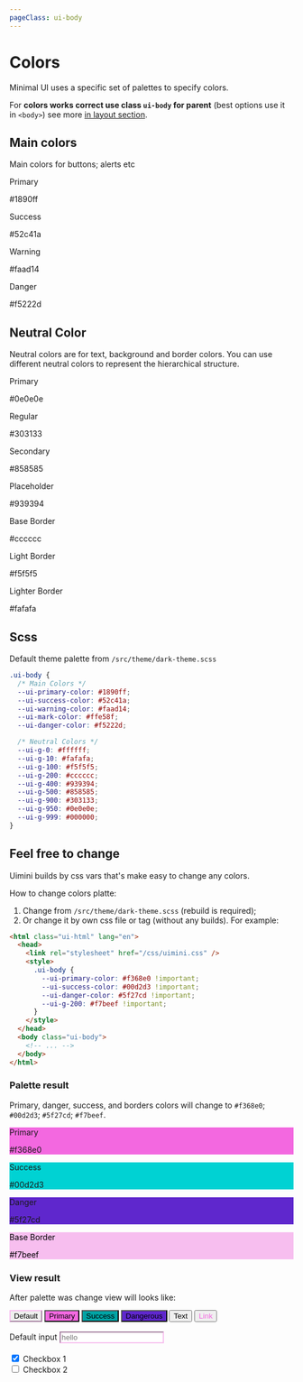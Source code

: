 ```yaml
---
pageClass: ui-body
---
```


# Colors

Minimal UI uses a specific set of palettes to specify colors.

For **colors works correct use class `ui-body` for parent** (best options use it in `<body>`) see more [in layout section](#).

## Main colors

Main colors for buttons; alerts etc

<section class="ui-section">
  <div class="color-list">
    <div class="color__item" style="background-color: var(--ui-primary-color);">
      <p>Primary</p>
      <p>#1890ff</p>
    </div>
    <div class="color__item" style="background-color: var(--ui-success-color);">
      <p>Success</p>
      <p>#52c41a</p>
    </div>
    <div class="color__item" style="background-color: var(--ui-warning-color);">
      <p>Warning</p>
      <p>#faad14</p>
    </div>
    <div class="color__item" style="background-color: var(--ui-danger-color);">
      <p>Danger</p>
      <p>#f5222d</p>
    </div>
  </div>
</section>

## Neutral Color

Neutral colors are for text, background and border colors. You can use different neutral colors to represent the hierarchical structure.

<section class="ui-section">
  <div class="color-list">
    <div class="color__item" style="background-color: var(--ui-g-950);">
      <p>Primary</p>
      <p>#0e0e0e</p>
    </div>
    <div class="color__item" style="background-color: var(--ui-g-900);">
      <p>Regular</p>
      <p>#303133</p>
    </div>
    <div class="color__item" style="background-color: var(--ui-g-500);">
      <p>Secondary</p>
      <p>#858585</p>
    </div>
    <div class="color__item" style="background-color: var(--ui-g-400);">
      <p>Placeholder</p>
      <p>#939394</p>
    </div>
    <div class="color__item" style="background-color: var(--ui-g-200); color: var(--ui-g-999);">
      <p>Base Border</p>
      <p>#cccccc</p>
    </div>
      <div class="color__item" style="background-color: var(--ui-g-100); color: var(--ui-g-999);">
      <p>Light Border</p>
      <p>#f5f5f5</p>
    </div>
      <div class="color__item" style="background-color: var(--ui-g-50); color: var(--ui-g-999);">
      <p>Lighter Border</p>
      <p>#fafafa</p>
    </div>
  </div>
</section>

## Scss

Default theme palette from `/src/theme/dark-theme.scss`

```css
.ui-body {
  /* Main Colors */
  --ui-primary-color: #1890ff;
  --ui-success-color: #52c41a;
  --ui-warning-color: #faad14;
  --ui-mark-color: #ffe58f;
  --ui-danger-color: #f5222d;

  /* Neutral Colors */
  --ui-g-0: #ffffff;
  --ui-g-10: #fafafa;
  --ui-g-100: #f5f5f5;
  --ui-g-200: #cccccc;
  --ui-g-400: #939394;
  --ui-g-500: #858585;
  --ui-g-900: #303133;
  --ui-g-950: #0e0e0e;
  --ui-g-999: #000000;
}
```

## Feel free to change

Uimini builds by css vars that's make easy to change any colors.

How to change colors platte:

1. Change from `/src/theme/dark-theme.scss` (rebuild is required);
2. Or change it by own css file or tag (without any builds). For example:

```html
<html class="ui-html" lang="en">
  <head>
    <link rel="stylesheet" href="/css/uimini.css" />
    <style>
      .ui-body {
        --ui-primary-color: #f368e0 !important;
        --ui-success-color: #00d2d3 !important;
        --ui-danger-color: #5f27cd !important;
        --ui-g-200: #f7beef !important;
      }
    </style>
  </head>
  <body class="ui-body">
    <!-- ... -->
  </body>
</html>
```

### Palette result

Primary, danger, success, and borders colors will change to `#f368e0`; `#00d2d3`; `#5f27cd`; `#f7beef`.

<section class="ui-section">
  <div class="color-list">
    <div class="color__item" style="background-color: #f368e0;">
      <p>Primary</p>
      <p>#f368e0</p>
    </div>
    <div class="color__item" style="background-color: #00d2d3">
      <p>Success</p>
      <p>#00d2d3</p>
    </div>
    <div class="color__item" style="background-color: #5f27cd">
      <p>Danger</p>
      <p>#5f27cd</p>
    </div>
    <div class="color__item" style="background-color: #f7beef; color: black;">
      <p>Base Border</p>
      <p>#f7beef</p>
    </div>
  </div>
</section>

### View result

After palette was change view will looks like:

<section class="ui-section">
  <!-- #1 -->
  <div class="ui-button-group">
    <button class="ui-button isDefault" style="border-color: #f7beef;">Default</button>
    <button class="ui-button isPrimary" style="background-color: #f368e0;">Primary</button>
    <button class="ui-button isSuccess" style="background-color: #01a3a4;">Success</button>
    <button class="ui-button isDangerous" style="background-color: #5f27cd;">Dangerous</button>
    <button class="ui-button isText">Text</button>
    <button class="ui-button isLink" style="color: #f368e0;">Link</button>
  </div>
  <br />
  <!-- #2 -->
  <form style="max-width: 400px;">
    <div class="ui-input-group">
      <div class="ui-input">
        <label for="input-DqS1">Default input</label>
        <input
          id="input-DqS1"
          type="text"
          value=""
          placeholder="hello"
          style="border-color: #f7beef;"
        />
      </div>
    </div>
    <br />
    <!-- #3 -->
    <style>
      .ui-checkbox input[type='checkbox']:checked+label:before {
        background-color: #f368e0;
      }
    </style>
    <div class="ui-input-group">
      <div class="ui-checkbox">
        <input id="checkbox-Xq1" type="checkbox" checked />
        <label for="checkbox-Xq1">Checkbox 1</label>
      </div>
      <div class="ui-checkbox">
        <input id="checkbox-Xq2" type="checkbox" />
        <label for="checkbox-Xq2">Checkbox 2</label>
      </div>
    </div>
  </form>
</section>
